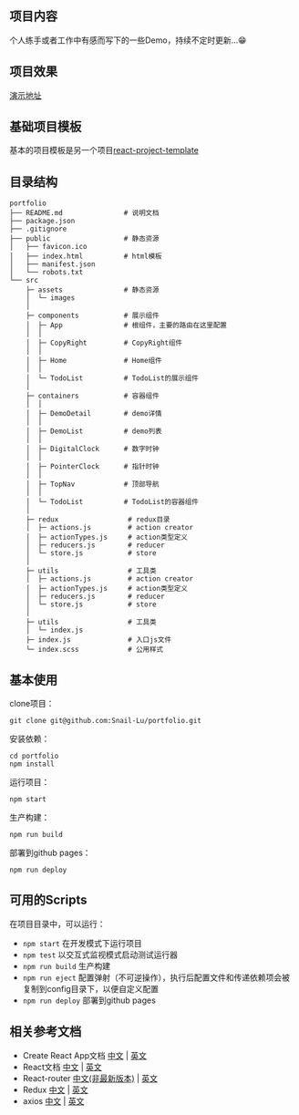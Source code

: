 ## 项目内容
个人练手或者工作中有感而写下的一些Demo，持续不定时更新...😁

## 项目效果
[演示地址](https://snail-lu.github.io/portfolio/)

## 基础项目模板
基本的项目模板是另一个项目[react-project-template](https://github.com/Snail-Lu/react-project-template)

## 目录结构
```
portfolio
├── README.md               # 说明文档
├── package.json
├── .gitignore
├── public                  # 静态资源
│   ├── favicon.ico
│   ├── index.html          # html模板
│   ├── manifest.json
│   └── robots.txt
└── src
    ├─ assets               # 静态资源
    │  └─ images
    │
    ├─ components           # 展示组件
    │  ├─ App               # 根组件，主要的路由在这里配置
    │  │  
    │  ├─ CopyRight         # CopyRight组件
    │  │  
    │  ├─ Home              # Home组件
    │  │  
    │  └─ TodoList          # TodoList的展示组件
    │     
    ├─ containers           # 容器组件
    │  │ 
    │  ├─ DemoDetail        # demo详情
    │  │ 
    │  ├─ DemoList          # demo列表
    │  │ 
    │  ├─ DigitalClock      # 数字时钟
    │  │ 
    │  ├─ PointerClock      # 指针时钟
    │  │ 
    │  ├─ TopNav            # 顶部导航
    │  │
    │  └─ TodoList          # TodoList的容器组件
    │
    ├─ redux                 # redux目录
    │  ├─ actions.js         # action creator
    │  ├─ actionTypes.js     # action类型定义
    │  ├─ reducers.js        # reducer
    │  └─ store.js           # store
    │ 
    ├─ utils                 # 工具类
    │  ├─ actions.js         # action creator
    │  ├─ actionTypes.js     # action类型定义
    │  ├─ reducers.js        # reducer
    │  └─ store.js           # store
    │ 
    ├─ utils                 # 工具类
    │  └─ index.js          
    ├─ index.js              # 入口js文件
    └─ index.scss            # 公用样式

```


## 基本使用

clone项目：  
```
git clone git@github.com:Snail-Lu/portfolio.git
```
安装依赖： 
```
cd portfolio
npm install 
```

运行项目：
```
npm start
```

生产构建：
```
npm run build
```

部署到github pages：
```
npm run deploy
```

## 可用的Scripts
在项目目录中，可以运行：  

* `npm start` 在开发模式下运行项目
* `npm test`  以交互式监视模式启动测试运行器
* `npm run build` 生产构建
* `npm run eject` 配置弹射（不可逆操作），执行后配置文件和传递依赖项会被复制到config目录下，以便自定义配置
* `npm run deploy` 部署到github pages


## 相关参考文档
* Create React App文档 [中文](https://www.html.cn/create-react-app/docs/getting-started/) | [英文](https://create-react-app.dev/docs/getting-started)
* React文档 [中文](https://react.docschina.org/docs/getting-started.html) | [英文](https://reactjs.org/docs/getting-started.html)
* React-router [中文(非最新版本)](http://react-guide.github.io/react-router-cn/index.html) | [英文](https://reacttraining.com/react-router/web/guides/quick-start) 
* Redux [中文](http://cn.redux.js.org) | [英文](https://redux.js.org/introduction/getting-started)
* axios [中文](http://www.axios-js.com/zh-cn/docs/) | [英文](https://github.com/axios/axios)

